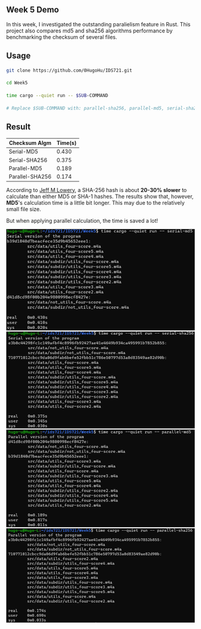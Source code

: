 ## Week 5 Demo

In this week, I investigated the outstanding paralielism feature in Rust. This project also compares md5 and sha256 algorithms performance by benchmarking the checksum of several files.

## Usage

```sh
git clone https://github.com/0HugoHu/IDS721.git

cd Week5

time cargo --quiet run -- $SUB-COMMAND

# Replace $SUB-COMMAND with: parallel-sha256, parallel-md5, serial-sha256, serial-md5
```

## Result

|Checksum Algm|Time(s)|
|---|---|
|Serial-MD5|0.430 |
|Serial-SHA256|0.375|
|Parallel-MD5|0.189|
|Parallel-SHA256|0.174|

According to [Jeff M Lowery](https://www.freecodecamp.org/news/md5-vs-sha-1-vs-sha-2-which-is-the-most-secure-encryption-hash-and-how-to-check-them/#:~:text=The%20SHA%2D256%20algorithm%20returns,MD5%20or%20SHA%2D1%20hashes.), a SHA-256 hash is about **20-30% slower** to calculate than either MD5 or SHA-1 hashes.
The results show that, however, **MD5**'s calculation time is a little bit longer. This may due to the relatively small file size.

But when applying parallel calculation, the time is saved a lot!

![](images/demo5%20(1).png)
![](images/demo5%20(2).png)
![](images/demo5%20(3).png)
![](images/demo5%20(4).png)
